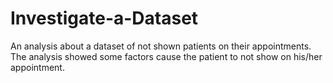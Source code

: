 # Investigate-a-Dataset
An analysis about a dataset of not shown patients on their appointments. The analysis showed some factors cause the patient to not show on his/her appointment. 
